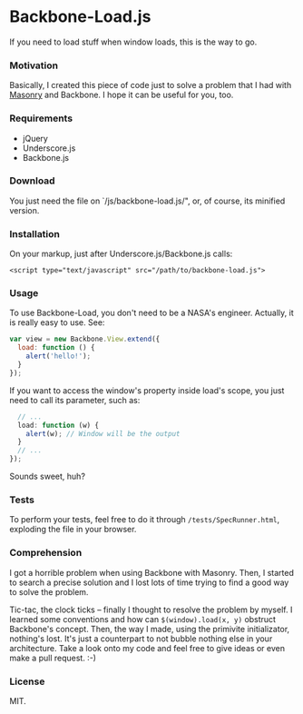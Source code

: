 # Backbone-Load.js

If you need to load stuff when window loads, this is the way to go.

### Motivation

Basically, I created this piece of code just to solve a problem that I had
with [Masonry](http://masonry.desandro.com/) and Backbone. I hope it can
be useful for you, too.

### Requirements

- jQuery
- Underscore.js
- Backbone.js

### Download

You just need the file on `/js/backbone-load.js/", or, of course, its minified
version.

### Installation

On your markup, just after Underscore.js/Backbone.js calls:

`<script type="text/javascript" src="/path/to/backbone-load.js">`

### Usage

To use Backbone-Load, you don't need to be a NASA's engineer. Actually, it is
really easy to use. See:

```js
var view = new Backbone.View.extend({
  load: function () {
    alert('hello!');
  }
});
```

If you want to access the window's property inside load's scope, you just
need to call its parameter, such as:

```js
  // ...
  load: function (w) {
    alert(w); // Window will be the output
  }
  // ...
});
```

Sounds sweet, huh?

### Tests

To perform your tests, feel free to do it through `/tests/SpecRunner.html`,
exploding the file in your browser.

### Comprehension

I got a horrible problem when using Backbone with Masonry. Then, I started
to search a precise solution and I lost lots of time trying to find
a good way to solve the problem.

Tic-tac, the clock ticks – finally I thought to resolve the problem by myself.
I learned some conventions and how can `$(window).load(x, y)` obstruct
Backbone's concept. Then, the way I made, using the primivite initializator,
nothing's lost. It's just a counterpart to not bubble nothing else in your
architecture. Take a look onto my code and feel free to give ideas or even
make a pull request. :-)

### License

MIT.